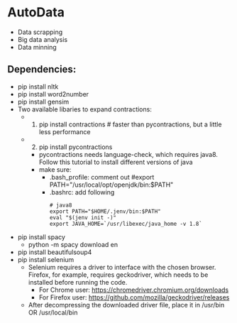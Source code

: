 # AutoData

- Data scrapping
- Big data analysis
- Data minning

## Dependencies:
- pip install nltk
- pip install word2number
- pip install gensim
- Two available libaries to expand contractions:
    - 1. pip install contractions # faster than pycontractions, but a little less performance
    - 2. pip install pycontractions
        + pycontractions needs language-check, which requires java8. Follow this tutorial to install different versions of java
        + make sure:
            - .bash_profile: comment out #export PATH="/usr/local/opt/openjdk/bin:$PATH"
            - .bashrc: add following 
                ```
                # java8
                export PATH="$HOME/.jenv/bin:$PATH"
                eval "$(jenv init -)"
                export JAVA_HOME=`/usr/libexec/java_home -v 1.8`
                ```
- pip install spacy
    + python -m spacy download en
- pip install beautifulsoup4
- pip install selenium
    + Selenium requires a driver to interface with the chosen browser. Firefox, for example, requires geckodriver, which needs to be installed before running the code.
        - For Chrome user: https://chromedriver.chromium.org/downloads
        - For Firefox user: https://github.com/mozilla/geckodriver/releases
    + After decompressing the downloaded driver file, place it in /usr/bin OR /usr/local/bin